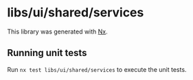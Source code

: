 # libs/ui/shared/services

This library was generated with [Nx](https://nx.dev).

## Running unit tests

Run `nx test libs/ui/shared/services` to execute the unit tests.

